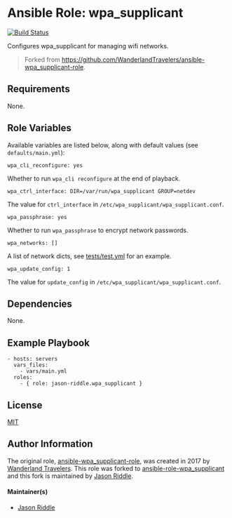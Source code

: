 # Ansible Role: wpa_supplicant

[![Build Status][badge-travis]][link-travis]

Configures wpa_supplicant for managing wifi networks.

> Forked from https://github.com/WanderlandTravelers/ansible-wpa_supplicant-role.

## Requirements

None.

## Role Variables

Available variables are listed below, along with default values (see `defaults/main.yml`):

    wpa_cli_reconfigure: yes

Whether to run `wpa_cli reconfigure` at the end of playback.

    wpa_ctrl_interface: DIR=/var/run/wpa_supplicant GROUP=netdev

The value for `ctrl_interface` in `/etc/wpa_supplicant/wpa_supplicant.conf`.

    wpa_passphrase: yes

Whether to run `wpa_passphrase` to encrypt network passwords.

    wpa_networks: []

A list of network dicts, see [tests/test.yml](tests/test.yml) for an example.

    wpa_update_config: 1

The value for `update_config` in `/etc/wpa_supplicant/wpa_supplicant.conf`.

## Dependencies

None.

## Example Playbook

    - hosts: servers
      vars_files:
        - vars/main.yml
      roles:
        - { role: jason-riddle.wpa_supplicant }

## License

[MIT][link-license]

## Author Information

The original role, [ansible-wpa_supplicant-role][original-role],
was created in 2017 by [Wanderland Travelers][wanderland-travelers].
This role was forked to
[ansible-role-wpa_supplicant][forked-role]
and this fork is maintained by [Jason Riddle][jason-riddle].

#### Maintainer(s)

- [Jason Riddle][jason-riddle]

[jason-riddle]: https://github.com/jason-riddle
[wanderland-travelers]: https://github.com/WanderlandTravelers
[original-role]: https://github.com/WanderlandTravelers/ansible-wpa_supplicant-role
[forked-role]: https://github.com/jason-riddle/ansible-role-wpa_supplicant
[badge-travis]: https://travis-ci.org/jason-riddle/ansible-role-wpa_supplicant.svg?branch=master
[link-license]: https://raw.githubusercontent.com/jason-riddle/ansible-role-wpa_supplicant/master/LICENSE
[link-travis]: https://travis-ci.org/jason-riddle/ansible-role-wpa_supplicant
